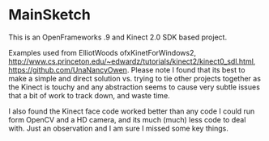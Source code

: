 # MainSketch
This is an OpenFrameworks .9 and Kinect 2.0 SDK based project.

Examples used from ElliotWoods ofxKinetForWindows2, http://www.cs.princeton.edu/~edwardz/tutorials/kinect2/kinect0_sdl.html, https://github.com/UnaNancyOwen. Please note I found that its best to make a simple and direct solution vs. trying to tie other projects together as the Kinect is touchy and any abstraction seems to cause very subtle issues that a bit of work to track down, and waste time.

I also found the Kinect face code worked better than any code I could run form OpenCV and a HD camera, and its much (much) less code to deal with.  Just an observation and I am sure I missed some key things.
